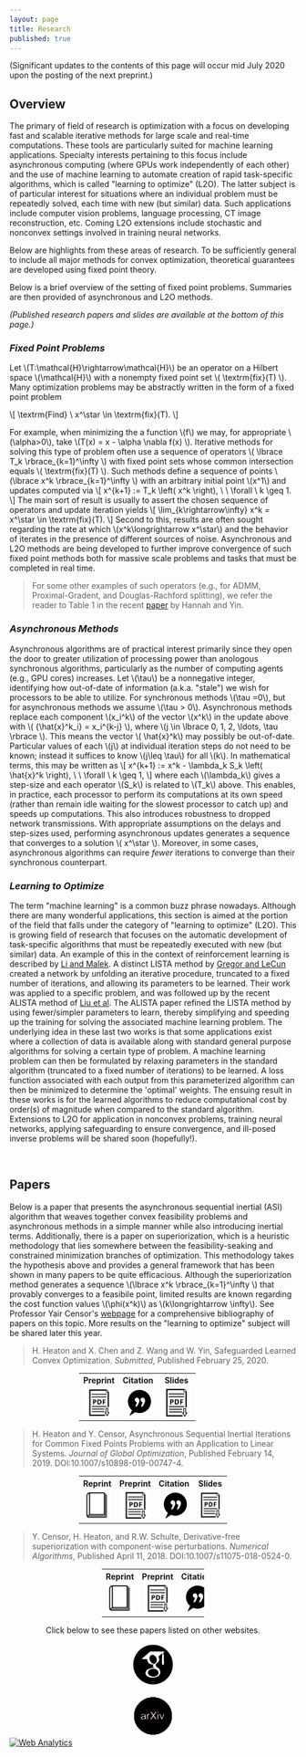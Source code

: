 ```yaml
---
layout: page
title: Research
published: true
---
```


(Significant updates to the contents of this page will occur mid July 2020 upon the posting of the next preprint.)

## Overview ##

The primary of field of research is optimization with a focus on developing fast and scalable iterative methods for large scale and real-time computations. These tools are particularly suited for machine learning applications. Specialty interests pertaining to this focus include asynchronous computing (where GPUs work independently of each other) and the use of machine learning to automate creation of rapid task-specific algorithms, which is called "learning to optimize" (L2O). The latter  subject is of particular interest for situations where an individual problem must be repeatedly solved, each time with new (but similar) data. Such applications include computer vision problems, language processing, CT image reconstruction, etc. Coming L2O extensions include stochastic and nonconvex settings involved in training neural networks.

Below are highlights from these areas of research.
To be sufficiently general to include all major methods for convex optimization, theoretical guarantees are developed using fixed point theory. 

Below is a brief overview of the setting of fixed point problems. Summaries are then provided of asynchronous and L2O methods.  
 
 
_(Published research papers and slides are available at the bottom of this page.)_

### *Fixed Point Problems* ###
Let \\(T:\mathcal{H}\rightarrow\mathcal{H}\\) be an operator on a Hilbert space \\(\mathcal{H}\\) with a nonempty fixed point set \\( \textrm{fix}(T) \\). Many optimization problems may be abstractly written in the form of a fixed point problem

 \\[  \textrm{Find} \   x^\star \in \textrm{fix}(T). \\]

For example, when minimizing the a function \\(f\\) we may, for appropriate \\(\alpha>0\\), take \\(T(x) = x - \alpha \nabla f(x) \\).  Iterative methods for solving this type of problem often use a sequence of operators \\( \lbrace T_k \rbrace_{k=1}^\infty \\) with fixed point sets whose common intersection equals \\( \textrm{fix}(T) \\). Such methods define a sequence of points \\(\lbrace x^k \rbrace_{k=1}^\infty \\) with an arbitrary initial point \\(x^1\\)  and updates computed via
 \\[ x^{k+1} := T_k \left( x^k \right), \ \ \forall \ k \geq 1. \\]
The main sort of result is usually to assert the chosen sequence of operators and update iteration yields
\\[ \lim_{k\rightarrow\infty} x^k = x^\star \in \textrm{fix}(T). \\]
Second to this,  results are often sought regarding the rate at which \\(x^k\longrightarrow x^\star\\) and the behavior of iterates in the presence of different sources of noise. Asynchronous and L2O methods are being developed to further improve convergence of such fixed point methods both for massive scale problems and tasks that must be completed in real time.

> For some other examples of such operators (e.g., for ADMM, Proximal-Gradent, and Douglas-Rachford splitting), we refer the reader to Table 1 in the recent  [paper](https://arxiv.org/pdf/1609.04746.pdf) by Hannah and Yin.
  
### *Asynchronous Methods* ###
Asynchronous algorithms are of practical interest primarily since they open the door to greater utilization of processing power than anologous synchronous algorithms, particularly as the number of computing agents (e.g., GPU cores) increases. Let \\(\tau\\) be a nonnegative integer, identifying how out-of-date of information (a.k.a. "stale")  we wish for processors to be able to utilize. For synchronous methods \\(\tau =0\\), but for asynchronous methods we assume \\(\tau > 0\\). Asynchronous methods replace each component \\(x_i^k\\) of the vector \\(x^k\\) in the update above with \\( {\hat{x}^k_i} = x_i^{k-j} \\),  where \\(j \in \lbrace 0, 1, 2, \ldots, \tau \rbrace \\). This means the vector \\( \hat{x}^k\\) may possibly be out-of-date. Particular values of each \\(j\\) at individual iteration steps do not need to be known; instead it suffices to know \\(j\leq \tau\\) for all \\(k\\). In mathematical terms, this may be written as
 \\[ x^{k+1} := x^k - \lambda_k S_k \left( \hat{x}^k \right), \ \ \forall \ k \geq 1, \\]
 where each \\(\lambda_k\\) gives a step-size and each operator \\(S_k\\) is related to \\(T_k\\) above.
This enables, in practice, each processor to perform its computations at its own speed (rather than remain idle waiting for the slowest processor to catch up) and speeds up computations. This also introduces robustness to dropped network transmissions. With appropriate assumptions on the delays and step-sizes used, performing asynchronous updates generates a sequence that converges to a solution \\( x^\star \\). Moreover, in some cases, asynchronous algorithms can require _fewer_ iterations to converge than their synchronous counterpart.

### *Learning to Optimize* ###
The term "machine learning" is a common buzz phrase nowadays. Although there are many wonderful applications, this section is aimed at the portion of the field that  falls under the category of "learning to optimize" (L2O). This is  growing field of research that focuses on the automatic development of task-specific algorithms that must be repeatedly executed with new (but similar) data. An example of this in the context of reinforcement learning is described by [Li and Malek](https://arxiv.org/pdf/1606.01885.pdf). A distinct LISTA method by [Gregor and LeCun](https://dlnext.acm.org/doi/abs/10.5555/3104322.3104374) created a network by unfolding an iterative procedure, truncated to a fixed number of iterations, and allowing its parameters to be learned. Their work was applied to a specific problem, and was followed up by the recent ALISTA method of [Liu et al](https://openreview.net/pdf?id=B1lnzn0ctQ). The ALISTA paper refined the LISTA method by using fewer/simpler parameters to learn, thereby simplifying and speeding up the training for solving the associated machine learning problem. The underlying idea in these last two works is that some applications exist where a collection of data is available along with  standard general purpose algorithms for solving a certain type of problem. A machine learning problem can then be formulated by relaxing parameters in the standard algorithm (truncated to a fixed number of iterations) to be learned. A loss function associated with each output from this parameterized algorithm can then be minimized to determine the 'optimal' weights. The ensuing result in these works is for the learned algorithms to reduce computational cost by order(s) of magnitude when compared to the standard algorithm. Extensions to L2O for application in nonconvex problems, training neural networks, applying safeguarding to ensure convergence, and ill-posed inverse problems will be shared soon (hopefully!).
 


 
 
<div class = "featured">
  <!-- This snippet gives a break in sections -->
  <br />
</div>
 

## Papers ##
Below is a paper that presents the asynchronous sequential inertial (ASI) algorithm that weaves together convex feasibility problems and asynchronous methods in a simple manner while also introducing inertial terms. Additionally, there is a paper on superiorization, which is a heuristic methodology that lies somewhere between the feasibility-seaking and constrained minimization branches of optimization. This methodology takes the hypothesis above and provides a general framework that has been shown in many papers to be quite efficacious. Although the superiorization method generates a sequence \\(\lbrace x^k \rbrace_{k=1}^\infty \\) that provably converges to a feasibile point, limited results are known regarding the cost function values \\(\phi(x^k)\\) as \\(k\longrightarrow \infty\\). See Professor Yair Censor's [webpage](http://math.haifa.ac.il/YAIR/bib-superiorization-censor.html) for a comprehensive bibliography of papers on this topic. More results on the "learning to optimize" subject will be shared later this year.

> H. Heaton and X. Chen and Z. Wang and W. Yin, Safeguarded Learned Convex Optimization. _Submitted_, Published February 25, 2020.

<div class = "featured">
  <center>
  <table style="width: 260px">
    <tr> 
      <th align="center">Preprint</th>
      <th align="center">Citation</th>
      <th align="center">Slides</th>
    </tr>         
    <tr>
      <td align="center" width = "34%">
        <div class="brightness">
          <a href="/public/papers/2020-03-03-Safe-L2O-arXiv.pdf"><img src="/public/images/preprint-icon2.png" alt="preprint" class="image" style="width:48px">
          </a> 
        </div>
      </td>
      <td align="center" width = "33%">
        <div class="brightness">
          <a href="/public/bib-files/2020-Safe-L2O.bib"><img src="/public/images/cite-icon4.png" alt="bib-file" class="image" style="width:50px">
          </a> 
        </div>
      </td>  
      <td align="center" width = "33%">
        <div class="brightness">
          <a href="/public/papers/2020-03-03-Safe-L2O-Slides.pdf"><img src="/public/images/preprint-icon2.png" alt="code" class="image" style="width:50px">
          </a>
        </div>
  	  </td>
    </tr>
  </table>
  </center>
</div> 


> H. Heaton and Y. Censor, Asynchronous Sequential Inertial Iterations for Common Fixed Points Problems with an Application to Linear Systems. _Journal of Global Optimization_, Published February 14, 2019. DOI:10.1007/s10898-019-00747-4.

<div class = "featured">
  <center>
  <table style="width: 260px">
    <tr>
      <th align="center">Reprint</th>
      <th align="center">Preprint</th>
      <th align="center">Citation</th>
      <th align="center">Slides</th>
    </tr>         
    <tr>
        <td align="center" width = "25%">
        <div class="brightness">
          <a href="https://rdcu.be/bmTXV"><img src="/public/images/reprint-icon2.png" alt="reprint" class="image" style="width:48px">
          </a> 
        </div>
      </td> 
      <td align="center" width = "25%">
        <div class="brightness">
          <a href="/public/papers/2019-01-23-ASI-arXiv-Preprint.pdf"><img src="/public/images/preprint-icon2.png" alt="preprint" class="image" style="width:48px">
          </a> 
        </div>
      </td>
      <td align="center" width = "25%">
        <div class="brightness">
          <a href="/public/bib-files/2019-ASI.bib"><img src="/public/images/cite-icon4.png" alt="bib-file" class="image" style="width:50px">
          </a> 
        </div>
      </td>  
      <td align="center" width = "25%">
        <div class="brightness">
          <a href="/public/papers/2018-12-13-Heaton-ASI-Talk-Handout.pdf"><img src="/public/images/preprint-icon2.png" alt="code" class="image" style="width:50px">
          </a>
        </div>
  	  </td>
    </tr>
  </table>
  </center>
</div> 


> Y. Censor, H. Heaton, and R.W. Schulte, Derivative-free superiorization with component-wise perturbations. _Numerical Algorithms_, Published April 11, 2018. DOI:10.1007/s11075-018-0524-0.

<div class = "featured">
  <center>
  <table style="width: 180px">
    <tr>
      <th align="center">Reprint</th>
      <th align="center">Preprint</th>
      <th align="center">Citation</th>
      <!--<th align="center">Code</th>-->
    </tr>
    <tr>
      <td align="center" width = "33%">
        <div class="brightness">
          <a href="https://rdcu.be/LjcS"><img src="/public/images/reprint-icon2.png" alt="reprint" class="image" style="width:48px">
          </a> 
        </div>
      </td>      
      <td align="center" width = "33%">
        <div class="brightness">
          <a href="/public/papers/2018-03-28-Der-Free-Sup-Preprint.pdf"><img src="/public/images/preprint-icon2.png" alt="preprint" class="image" style="width:48px">
          </a> 
        </div>
      </td>
      <td align="center" width = "33%">
        <div class="brightness">
          <a href="/public/bib-files/2018-Der-Free-Sup.bib"><img src="/public/images/cite-icon4.png" alt="bib-file" class="image" style="width:50px">
          </a> 
        </div>
      </td>  
      <!--
      <td align="center" width = "25%">
        <div class="brightness">
          <a href="/public/code/2018-Der-Free-Sup.zip"><img src="/public/images/code-icon.png" alt="code" class="image" style="width:50px">
          </a>
        </div>
  	  </td>
	  -->
    </tr>
  </table>
  </center>
</div>

<div class = "featured">
  <center>
    Click below to see these papers listed on other websites. <br /> <br />
        <div class="brightness">
          <a href="https://scholar.google.com/citations?user=blvaFx4AAAAJ&hl=en"><img src="/public/images/google-scholar-icon.png" alt="google-scholar" class="image" style="width:70px">
          </a>
        </div>
        <b style="word-space:2em">&nbsp;&nbsp;</b>
        <div class="brightness">
          <a href="https://arxiv.org/search/?query=howard+heaton&searchtype=all&source=header"><img src="/public/images/arXiv-icon.png" alt="arXiv" class="image" style="width:70px">
          </a>
       </div>  
  </center>
  <!-- Default Statcounter code for Heaton Website
http://howardheaton.tech -->
<script type="text/javascript">
var sc_project=11458818; 
var sc_invisible=1; 
var sc_security="c3a494a0"; 
</script>
<script type="text/javascript"
src="https://www.statcounter.com/counter/counter.js"
async></script>
<noscript><div class="statcounter"><a title="Web Analytics"
href="https://statcounter.com/" target="_blank"><img
class="statcounter"
src="https://c.statcounter.com/11458818/0/c3a494a0/1/"
alt="Web Analytics"></a></div></noscript>
<!-- End of Statcounter Code -->
</div>
